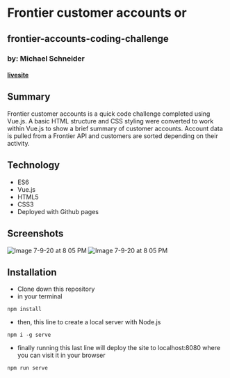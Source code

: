 # Frontier customer accounts or
## frontier-accounts-coding-challenge
### by: Michael Schneider
#### [livesite](www.livesite.com)

## Summary

Frontier customer accounts is a quick code challenge completed using Vue.js.  A basic HTML structure and CSS styling were converted to work within Vue.js to show a brief summary of customer accounts. Account data is pulled from a Frontier API and customers are sorted depending on their activity.

 ## Technology
 - ES6
 - Vue.js
 - HTML5
 - CSS3
 - Deployed with Github pages

 ## Screenshots
 ![Image 7-9-20 at 8 05 PM](https://user-images.githubusercontent.com/21366524/87364824-dffa1780-c531-11ea-88d6-2eea820166c0.jpg)
 ![Image 7-9-20 at 8 05 PM](https://user-images.githubusercontent.com/21366524/87364847-ec7e7000-c531-11ea-9744-cb9d6a5fe0f4.jpg)

## Installation
- Clone down this repository
- in your terminal
```
npm install
```
- then, this line to create a local server with Node.js
```
npm i -g serve
```
- finally running this last line will deploy the site to localhost:8080 where you can visit it in your browser
```
npm run serve
```
 


